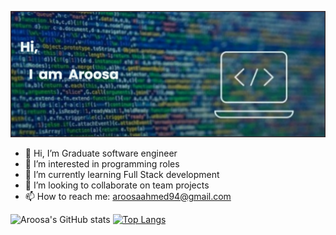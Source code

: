 [![MasterHead](/image/banner.png)](https://github.com/Aroosa-A)
- 👋 Hi, I’m Graduate software engineer
- 👀 I’m interested in programming roles
- 🌱 I’m currently learning Full Stack development
- 💞️ I’m looking to collaborate on team projects
- 📫 How to reach me: aroosaahmed94@gmail.com

<!---
Aroosa-A/Aroosa-A is a ✨ special ✨ repository because its `README.md` (this file) appears on your GitHub profile.
You can click the Preview link to take a look at your changes.
--->
![Aroosa's GitHub stats](https://github-readme-stats.vercel.app/api?username=Aroosa-A&show_icons=true&theme=radical&hide=stars)
[![Top Langs](https://github-readme-stats.vercel.app/api/top-langs/?username=Aroosa-A&layout=compact)](https://github.com/Aroosa-A/github-readme-stats)
